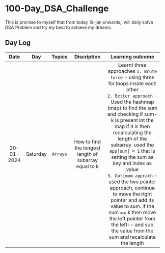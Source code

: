 # 100-Day_DSA_Challenge

This is promise to myself that from today 19-jan onwards,i will daily solve DSA Problem and try my best to achieve my dreams.

## Day Log

|    Date    |   Day    |  Topics  |                      Discription                      |                                                                                                                                                                                                                                                                                 Learning outcome                                                                                                                                                                                                                                                                                  |
| :--------: | :------: | :------: | :---------------------------------------------------: | :-------------------------------------------------------------------------------------------------------------------------------------------------------------------------------------------------------------------------------------------------------------------------------------------------------------------------------------------------------------------------------------------------------------------------------------------------------------------------------------------------------------------------------------------------------------------------------: |
| 20-01-2024 | Saturday | `Arrays` | How to find the longest length of subarray equal to k | Learnt three approaches `1. Brute force` - using three for loops inside each other <br> `2. Better approach` - Used the hashmap (map) to find the sum and checking if sum-k is present int the map if it is then recalculating the length of the subarray. used the ` mpp[sum] = i` that is setting the sum as key and index as value <br>`3. Optimum apprach` - used the two pointer approach, continue to move the right pointer and add its value to sum. if the sum == k then move the left pointer from the left-- and sub the value from the sum and recalculate the length |
